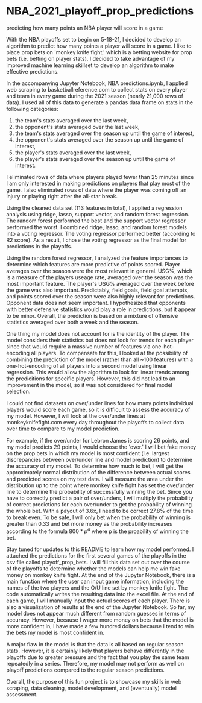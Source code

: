 # NBA_2021_playoff_prop_predictions
predicting how many points an NBA player will score in a game

With the NBA playoffs set to begin on 5-18-21, I decided to develop an algorithm to predict how many points a player will score in a game.  I like to place prop bets on 'monkey knife fight,' which is a betting website for prop bets (i.e. betting on player stats).  I decided to take advantage of my improved machine learning skillset to develop an algorithm to make effective predictions.

In the accompanying Jupyter Notebook, NBA predictions.ipynb, I applied web scraping to basketballreference.com to collect stats on every player and team in every game during the 2021 season (nearly 21,000 rows of data). I used all of this data to generate a pandas data frame on stats in the following categories:
1) the team's stats averaged over the last week,
2) the opponent's stats averaged over the last week,
3) the team's stats averaged over the season up until the game of interest,
4) the opponent's stats averaged over the season up until the game of interest,
5) the player's stats averaged over the last week,
6) the player's stats averaged over the season up until the game of interest.

I eliminated rows of data where players played fewer than 25 minutes since I am only interested in making predictions on players that play most of the game.  I also eliminated rows of data where the player was coming off an injury or playing right after the all-star break.

Using the cleaned data set (113 features in total), I applied a regression analysis using ridge, lasso, support vector, and random forest regression.  The random forest performed the best and the support vector regressor performed the worst.  I combined ridge, lasso, and random forest models into a voting regressor.  The voting regressor performed better (according to R2 score).  As a result, I chose the voting regressor as the final model for predictions in the playoffs.

Using the random forest regressor, I analyzed the feature importances to determine which features are more predictive of points scored.  Player averages over the season were the most relevant in general.  USG%, which is a measure of the players useage rate, averaged over the season was the most important feature.  The player's USG% averaged over the week before the game was also important.  Predictably, field goals, field goal attempts, and points scored over the season were also highly relevant for predictions.  Opponent data does not seem important.  I hypothesized that opponents with better defensive statistics would play a role in predictions, but it appear to be minor.  Overall, the prediction is based on a mixture of offensive statistics averaged over both a week and the season.

One thing my model does not account for is the identity of the player.  The model considers their statistics but does not look for trends for each player since that would require a massive number of features via one-hot-encoding all players.  To compensate for this, I looked at the possibility of combining the prediction of the model (rather than all ~100 features) with a one-hot-encoding of all players into a second model using linear regression.  This would allow the algorithm to look for linear trends among the predicitions for specific players.  However, this did not lead to an improvement in the model, so it was not considered for final model selection.

I could not find datasets on over/under lines for how many points individual players would score each game, so it is difficult to assess the accuracy of my model.  However, I will look at the over/under lines at monkeyknifefight.com every day throughout the playoffs to collect data over time to compare to my model prediction.

For example, if the over/under for Lebron James is scoring 26 points, and my model predicts 29 points, I would choose the 'over.'  I will bet fake money on the prop bets in which my model is most confident (i.e. largest discrepancies between over/under line and model prediction) to determine the accuracy of my model.  To determine how much to bet, I will get the approximately normal distribution of the difference between actual scores and predicted scores on my test data.  I will measure the area under the distribution up to the point where monkey knife fight has set the over/under line to determine the probability of successfully winning the bet.  Since you have to correctly predict a pair of over/unders, I will multiply the probability of correct predictions for each over/under to get the probability of winning the whole bet.  With a payout of 3.6x, I need to be correct 27.8% of the time to break even.  To be safe, I will only bet when the probability of winning is greater than 0.33 and bet more money as the probability increases according to the formula $800*p^4$ where p is the proability of winning the bet.

Stay tuned for updates to this README to learn how my model performed. I attached the predictions for the first several games of the playoffs in the csv file called playoff_prop_bets.  I will fill this data set out over the course of the playoffs to determine whether the models can help me win fake money on monkey knife fight.  At the end of the Jupyter Notebook, there is a main function where the user can input game information, including the names of the two players and the O/U line set by monkey knife fight. The code automatically writes the resulting data into the excel file.  At the end of each game, I will manually input the actual scores of each player.  There is also a visualization of results at the end of the Jupyter Notebook.  So far, my model does not appear much different from random guesses in terms of accuracy.  However, because I wager more money on bets that the model is more confident in, I have made a few hundred dollars because I tend to win the bets my model is most confident in.

A major flaw in the model is that the data is all based on regular season stats.  However, it is certainly likely that players behave differently in the playoffs due to greater pressure and the fact that you play the same team repeatedly in a series.  Therefore, my model may not perform as well on playoff predictions compared to the regular season predictions.

Overall, the purpose of this fun project is to showcase my skills in web scraping, data cleaning, model development, and (eventually) model assessment.
